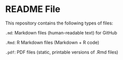 # README File

This repository contains the following types of files:

`.md`: Markdown files (human-readable text) for GitHub

`.Rmd`: R Markdown files (Markdown + R code) 

`.pdf`: PDF files (static, printable versions of .Rmd files)
